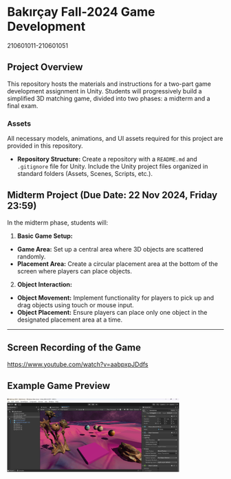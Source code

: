 # Bakırçay Fall-2024 Game Development
210601011-210601051

## Project Overview
This repository hosts the materials and instructions for a two-part game development assignment in Unity. Students will progressively build a simplified 3D matching game, divided into two phases: a midterm and a final exam.

### Assets
All necessary models, animations, and UI assets required for this project are provided in this repository.






- **Repository Structure:** Create a repository with a `README.md` and `.gitignore` file for Unity. Include the Unity project files organized in standard folders (Assets, Scenes, Scripts, etc.).




## Midterm Project (Due Date: 22 Nov 2024, Friday 23:59)
In the midterm phase, students will:

1. **Basic Game Setup:**
 - **Game Area:** Set up a central area where 3D objects are scattered randomly.
 - **Placement Area:** Create a circular placement area at the bottom of the screen where players can place objects.

2. **Object Interaction:**
 - **Object Movement:** Implement functionality for players to pick up and drag objects using touch or mouse input.
 - **Object Placement:** Ensure players can place only one object in the designated placement area at a time.

 


---
## Screen Recording of the Game
https://www.youtube.com/watch?v=aabpxpJDdfs


## Example Game Preview

<img src="Ekran%20görüntüsü%202024-11-22%20191641.png" alt="Ekran Görüntüsü" width="400">


